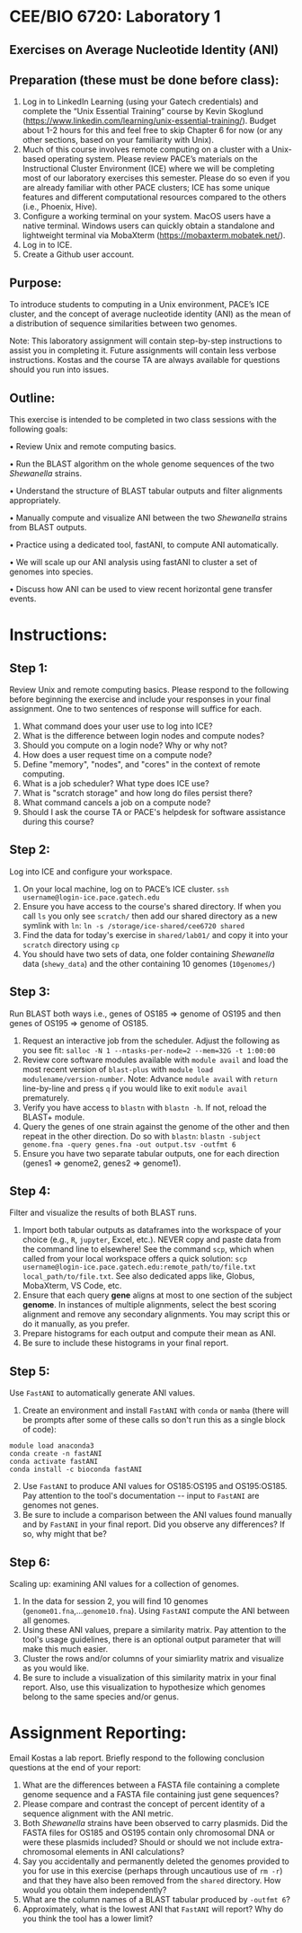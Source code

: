 # CEE/BIO 6720: Laboratory 1
## Exercises on Average Nucleotide Identity (ANI) 

## Preparation (these must be done before class):
1.	Log in to LinkedIn Learning (using your Gatech credentials) and complete the “Unix Essential Training” course by Kevin Skoglund (https://www.linkedin.com/learning/unix-essential-training/). Budget about 1-2 hours for this and feel free to skip Chapter 6 for now (or any other sections, based on your familiarity with Unix). 
2.	Much of this course involves remote computing on a cluster with a Unix-based operating system. Please review PACE’s materials on the Instructional Cluster Environment (ICE) where we will be completing most of our laboratory exercises this semester. Please do so even if you are already familiar with other PACE clusters; ICE has some unique features and different computational resources compared to the others (i.e., Phoenix, Hive).
3.	Configure a working terminal on your system. MacOS users have a native terminal. Windows users can quickly obtain a standalone and lightweight terminal via MobaXterm (https://mobaxterm.mobatek.net/). 
4.	Log in to ICE.
5.	Create a Github user account.

## Purpose: 
To introduce students to computing in a Unix environment, PACE’s ICE cluster, and the concept of average nucleotide identity (ANI) as the mean of a distribution of sequence similarities between two genomes. 

Note: This laboratory assignment will contain step-by-step instructions to assist you in completing it. Future assignments will contain less verbose instructions. Kostas and the course TA are always available for questions should you run into issues. 

## Outline: 
This exercise is intended to be completed in two class sessions with the following goals:

•	Review Unix and remote computing basics.

•	Run the BLAST algorithm on the whole genome sequences of the two *Shewanella* strains. 

•	Understand the structure of BLAST tabular outputs and filter alignments appropriately.

•	Manually compute and visualize ANI between the two *Shewanella* strains from BLAST outputs. 

•	Practice using a dedicated tool, fastANI, to compute ANI automatically. 

•	We will scale up our ANI analysis using fastANI to cluster a set of genomes into species.

•	Discuss how ANI can be used to view recent horizontal gene transfer events.

# Instructions:

## **Step 1:** 
Review Unix and remote computing basics.
Please respond to the following before beginning the exercise and include your responses in your final assignment. One to two sentences of response will suffice for each.
1.	What command does your user use to log into ICE?
2.	What is the difference between login nodes and compute nodes?
3.	Should you compute on a login node? Why or why not?
4.	How does a user request time on a compute node?
5.  Define "memory", "nodes", and "cores" in the context of remote computing.
6.	What is a job scheduler? What type does ICE use?
7.  What is "scratch storage" and how long do files persist there?
8.  What command cancels a job on a compute node?
9.  Should I ask the course TA or PACE's helpdesk for software assistance during this course?

## **Step 2:** 
Log into ICE and configure your workspace.
1.	On your local machine, log on to PACE’s ICE cluster. `ssh username@login-ice.pace.gatech.edu`
2.  Ensure you have access to the course's shared directory. If when you call `ls` you only see `scratch/` then add our shared directory as a new symlink with `ln`: `ln -s /storage/ice-shared/cee6720 shared`
3.  Find the data for today's exercise in `shared/lab01/` and copy it into your `scratch` directory using `cp`
4.  You should have two sets of data, one folder containing *Shewanella* data (`shewy_data`) and the other containing 10 genomes (`10genomes/`)

## **Step 3:** 
Run BLAST both ways i.e., genes of OS185 => genome of OS195 and then genes of OS195 => genome of OS185. 
1. Request an interactive job from the scheduler. Adjust the following as you see fit: `salloc -N 1 --ntasks-per-node=2 --mem=32G -t 1:00:00`
2. Review core software modules available with `module avail` and load the most recent version of `blast-plus` with `module load modulename/version-number`. Note: Advance `module avail` with `return` line-by-line and press `q` if you would like to exit `module avail` prematurely. 
3. Verify you have access to `blastn` with `blastn -h`. If not, reload the BLAST+ module. 
4. Query the genes of one strain against the genome of the other and then repeat in the other direction. Do so with `blastn`: `blastn -subject genome.fna -query genes.fna -out output.tsv -outfmt 6`
5. Ensure you have two separate tabular outputs, one for each direction (genes1 => genome2, genes2 => genome1).

## **Step 4:**
Filter and visualize the results of both BLAST runs.
1. Import both tabular outputs as dataframes into the workspace of your choice (e.g., `R`, `jupyter`, Excel, etc.). NEVER copy and paste data from the command line to elsewhere! See the command `scp`, which when called from your local workspace offers a quick solution: `scp username@login-ice.pace.gatech.edu:remote_path/to/file.txt local_path/to/file.txt`. See also dedicated apps like, Globus, MobaXterm, VS Code, etc. 
2. Ensure that each query **gene** aligns at most to one section of the subject **genome**. In instances of multiple alignments, select the best scoring alignment and remove any secondary alignments. You may script this or do it manually, as you prefer. 
3. Prepare histograms for each output and compute their mean as ANI.
4. Be sure to include these histograms in your final report.

## **Step 5:**
Use `FastANI` to automatically generate ANI values.
1. Create an environment and install `FastANI` with `conda` or `mamba` (there will be prompts after some of these calls so don't run this as a single block of code):
```
module load anaconda3
conda create -n fastANI
conda activate fastANI
conda install -c bioconda fastANI
```
2. Use `FastANI` to produce ANI values for OS185:OS195 and OS195:OS185. Pay attention to the tool's documentation -- input to `FastANI` are genomes not genes.
3. Be sure to include a comparison between the ANI values found manually and by `FastANI` in your final report. Did you observe any differences? If so, why might that be?

## **Step 6:**
Scaling up: examining ANI values for a collection of genomes.
1. In the data for session 2, you will find 10 genomes (`genome01.fna`,...`genome10.fna`). Using `FastANI` compute the ANI between all genomes. 
2. Using these ANI values, prepare a similarity matrix. Pay attention to the tool's usage guidelines, there is an optional output parameter that will make this much easier.
3. Cluster the rows and/or columns of your simiarlity matrix and visualize as you would like.
4. Be sure to include a visualization of this similarity matrix in your final report. Also, use this visualization to hypothesize which genomes belong to the same species and/or genus.

# Assignment Reporting:
Email Kostas a lab report. Briefly respond to the following conclusion questions at the end of your report:

1. What are the differences between a FASTA file containing a complete genome sequence and a FASTA file containing just gene sequences?
2. Please compare and contrast the concept of percent identity of a sequence alignment with the ANI metric.
3. Both *Shewanella* strains have been observed to carry plasmids. Did the FASTA files for OS185 and OS195 contain only chromosomal DNA or were these plasmids included? Should or should we not include extra-chromosomal elements in ANI calculations?
4. Say you accidentally and permanently deleted the genomes provided to you for use in this exercise (perhaps through uncautious use of `rm -r`) and that they have also been removed from the `shared` directory. How would you obtain them independently?
5. What are the column names of a BLAST tabular produced by `-outfmt 6`? 
6. Approximately, what is the lowest ANI that `FastANI` will report? Why do you think the tool has a lower limit?
